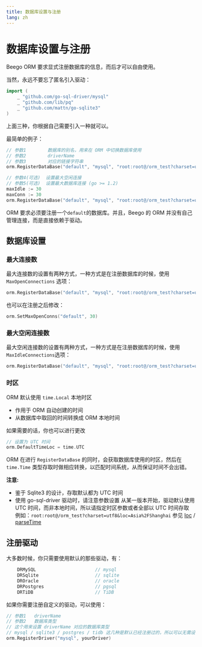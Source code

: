 ```yaml
---
title: 数据库设置与注册
lang: zh
---
```


# 数据库设置与注册

Beego ORM 要求显式注册数据库的信息，而后才可以自由使用。

当然，永远不要忘了匿名引入驱动：

```go
import (
	_ "github.com/go-sql-driver/mysql"
	_ "github.com/lib/pq"
	_ "github.com/mattn/go-sqlite3"
)
```

上面三种，你根据自己需要引入一种就可以。

最简单的例子：

```go
// 参数1        数据库的别名，用来在 ORM 中切换数据库使用
// 参数2        driverName
// 参数3        对应的链接字符串
orm.RegisterDataBase("default", "mysql", "root:root@/orm_test?charset=utf8")

// 参数4(可选)  设置最大空闲连接
// 参数5(可选)  设置最大数据库连接 (go >= 1.2)
maxIdle := 30
maxConn := 30
orm.RegisterDataBase("default", "mysql", "root:root@/orm_test?charset=utf8", orm.MaxIdleConnections(maxIdle), orm.MaxOpenConnections(maxConn))
```

ORM 要求必须要注册一个`default`的数据库。并且，Beego 的 ORM 并没有自己管理连接，而是直接依赖于驱动。

## 数据库设置

### 最大连接数

最大连接数的设置有两种方式，一种方式是在注册数据库的时候，使用`MaxOpenConnections` 选项：

```go
orm.RegisterDataBase("default", "mysql", "root:root@/orm_test?charset=utf8", orm.MaxOpenConnections(100))
```

也可以在注册之后修改：

```go
orm.SetMaxOpenConns("default", 30)
```

### 最大空闲连接数

最大空闲连接数的设置有两种方式，一种方式是在注册数据库的时候，使用`MaxIdleConnections`选项：

```go
orm.RegisterDataBase("default", "mysql", "root:root@/orm_test?charset=utf8", orm.MaxIdleConnections(20))
```

### 时区

ORM 默认使用 `time.Local` 本地时区

- 作用于 ORM 自动创建的时间
- 从数据库中取回的时间转换成 ORM 本地时间

如果需要的话，你也可以进行更改

```go
// 设置为 UTC 时间
orm.DefaultTimeLoc = time.UTC
```

ORM 在进行 `RegisterDataBase` 的同时，会获取数据库使用的时区，然后在 `time.Time` 类型存取时做相应转换，以匹配时间系统，从而保证时间不会出错。

**注意:**

- 鉴于 Sqlite3 的设计，存取默认都为 UTC 时间
- 使用 go-sql-driver 驱动时，请注意参数设置
  从某一版本开始，驱动默认使用 UTC 时间，而非本地时间，所以请指定时区参数或者全部以 UTC 时间存取
  例如：`root:root@/orm_test?charset=utf8&loc=Asia%2FShanghai`
  参见 [loc](https://github.com/go-sql-driver/mysql#loc) / [parseTime](https://github.com/go-sql-driver/mysql#parsetime)

## 注册驱动

大多数时候，你只需要使用默认的那些驱动，有：

```go
	DRMySQL                      // mysql
	DRSqlite                     // sqlite
	DROracle                     // oracle
	DRPostgres                   // pgsql
	DRTiDB                       // TiDB
```

如果你需要注册自定义的驱动，可以使用：

```go
// 参数1   driverName
// 参数2   数据库类型
// 这个用来设置 driverName 对应的数据库类型
// mysql / sqlite3 / postgres / tidb 这几种是默认已经注册过的，所以可以无需设置
orm.RegisterDriver("mysql", yourDriver)
```
